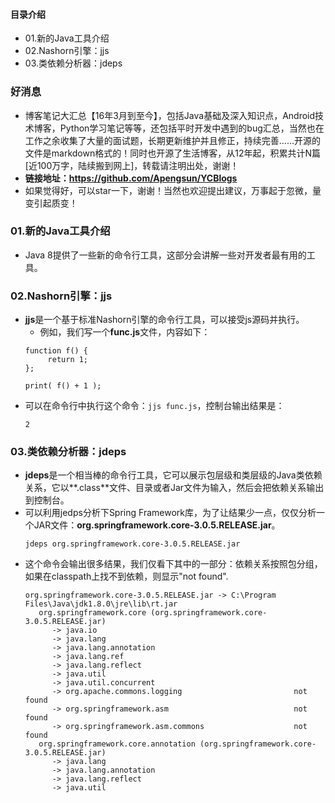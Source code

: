 #### 目录介绍
- 01.新的Java工具介绍
- 02.Nashorn引擎：jjs
- 03.类依赖分析器：jdeps



### 好消息
- 博客笔记大汇总【16年3月到至今】，包括Java基础及深入知识点，Android技术博客，Python学习笔记等等，还包括平时开发中遇到的bug汇总，当然也在工作之余收集了大量的面试题，长期更新维护并且修正，持续完善……开源的文件是markdown格式的！同时也开源了生活博客，从12年起，积累共计N篇[近100万字，陆续搬到网上]，转载请注明出处，谢谢！
- **链接地址：https://github.com/Apengsun/YCBlogs**
- 如果觉得好，可以star一下，谢谢！当然也欢迎提出建议，万事起于忽微，量变引起质变！



### 01.新的Java工具介绍
- Java 8提供了一些新的命令行工具，这部分会讲解一些对开发者最有用的工具。

### 02.Nashorn引擎：jjs
- **jjs**是一个基于标准Nashorn引擎的命令行工具，可以接受js源码并执行。
    - 例如，我们写一个**func.js**文件，内容如下：
    ```
    function f() { 
         return 1; 
    }; 
    
    print( f() + 1 );
    ```
- 可以在命令行中执行这个命令：`jjs func.js`，控制台输出结果是：
    ```
    2
    ```



### 03.类依赖分析器：jdeps
- **jdeps**是一个相当棒的命令行工具，它可以展示包层级和类层级的Java类依赖关系，它以**.class**文件、目录或者Jar文件为输入，然后会把依赖关系输出到控制台。
- 可以利用jedps分析下Spring Framework库，为了让结果少一点，仅仅分析一个JAR文件：**org.springframework.core-3.0.5.RELEASE.jar**。
    ```
    jdeps org.springframework.core-3.0.5.RELEASE.jar
    ```
- 这个命令会输出很多结果，我们仅看下其中的一部分：依赖关系按照包分组，如果在classpath上找不到依赖，则显示"not found".
    ```
    org.springframework.core-3.0.5.RELEASE.jar -> C:\Program Files\Java\jdk1.8.0\jre\lib\rt.jar
       org.springframework.core (org.springframework.core-3.0.5.RELEASE.jar)
          -> java.io                                            
          -> java.lang                                          
          -> java.lang.annotation                               
          -> java.lang.ref                                      
          -> java.lang.reflect                                  
          -> java.util                                          
          -> java.util.concurrent                               
          -> org.apache.commons.logging                         not found
          -> org.springframework.asm                            not found
          -> org.springframework.asm.commons                    not found
       org.springframework.core.annotation (org.springframework.core-3.0.5.RELEASE.jar)
          -> java.lang                                          
          -> java.lang.annotation                               
          -> java.lang.reflect                                  
          -> java.util
    ```



























